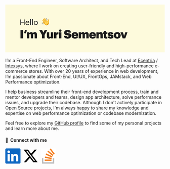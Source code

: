 ![Hey, I'm Yuri Sementsov](hello.png)

I’m a Front-End Engineer, Software Architect, and Tech Lead at [Ecentria](https://ecentria.com) / [Intexsys](https://www.intexsys.lv), where I work on creating user-friendly and high-performance e-commerce stores. With over 20 years of experience in web development, I’m passionate about Front-End, UI/UX, FrontOps, JAMstack, and Web Performance optimization. 

I help business streamline their front-end development process, train and mentor developers and teams, design app architecture, solve performance issues, and upgrade their codebase. Although I don't actively participate in Open Source projects, I'm always happy to share my knowledge and expertise on web performance optimization or codebase modernization.

Feel free to explore my [GitHub profile](https://github.com/semencov) to find some of my personal projects and learn more about me.

#### 🔗 &nbsp;**Connect with me**

[![LinkedIn](icons/linkedin.svg)](https://linkedin.com/in/semencov)  [![Twitter](icons/x.svg)](https://twitter.com/semencov)  [![StackOverflow](icons/stackoverflow.svg)](https://stackoverflow.com/users/842345)
